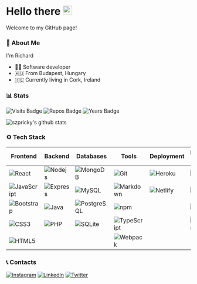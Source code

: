 # Hello there <img src="https://media.giphy.com/media/hvRJCLFzcasrR4ia7z/giphy.gif" width="25px">

Welcome to my GitHub page!

### 🤳 About Me

I'm Richard

- 👨‍💻 Software developer
- 🇭🇺 From Budapest, Hungary
- 🇮🇪 Currently living in Cork, Ireland 

### 📊 Stats
![Visits Badge](https://badges.pufler.dev/visits/szpricky/szpricky)
![Repos Badge](https://badges.pufler.dev/repos/szpricky)
![Years Badge](https://badges.pufler.dev/years/szpricky)

![szpricky's github stats](https://github-readme-stats.vercel.app/api?username=szpricky&show_icons=true&theme=dracula)

### ⚙️ Tech Stack

| Frontend | Backend | Databases | Tools | Deployment | Embedded Systems | Data Analysis | IDEs |
| - | - | - | - | - | - | - | - |
| ![React](https://img.shields.io/badge/-React-45b8d8?style=flat-square&logo=react&logoColor=ffffff) | ![Nodejs](https://img.shields.io/badge/-Nodejs-026e00?style=flat-square&logo=Node.js&logoColor=ffffff)  | ![MongoDB](https://img.shields.io/badge/-MongoDB-00684a?style=flat-square&logo=mongodb&logoColor=ffffff) | ![Git](https://img.shields.io/badge/-Git-F05032?style=flat-square&logo=git&logoColor=white) | ![Heroku](https://img.shields.io/badge/-Heroku-430098?style=flat-square&logo=heroku&logoColor=ffffff) | ![C++](https://img.shields.io/badge/C%2B%2B-00599C?style=flat-square&logo=c%2B%2B&logoColor=ffffff) | ![R](https://img.shields.io/badge/R-276DC3?style=flat-square&logo=r&logoColor=ffffff) | ![VS Code](https://img.shields.io/badge/-VSCode-%23007ACC?style=flat-square&logo=visual-studio-code) |
| ![JavaScript](https://img.shields.io/badge/-JavaScript-%23F7DF1C?style=flat-square&logo=javascript&logoColor=000000&labelColor=%23F7DF1C&color=%23FFCE5A) | ![Express](https://img.shields.io/badge/Express-404D59?style=flat-square&logo=express&logoColor=ffffff) | ![MySQL](https://img.shields.io/badge/MySQL-00618a?style=flat-square&logo=mysql&logoColor=ffffff) | ![Markdown](https://img.shields.io/badge/Markdown-23a2e3?style=flat-square&logo=markdown&logoColor=ffffff) | ![Netlify](https://img.shields.io/badge/Netlify-23bdae?style=flat-square&logo=netlify&logoColor=ffffff) | ![Python](https://img.shields.io/badge/Python-14354C?style=flat-square&logo=python&logoColor=ffffff) | | ![IntelliJ IDEA](https://img.shields.io/badge/IntelliJ_IDEA-fe2d5d?style=flat-square&logo=intellij-idea) |
| ![Bootstrap](https://img.shields.io/badge/Bootstrap-563D7C?style=flat-square&logo=bootstrap&logoColor=ffffff) | ![Java](https://img.shields.io/badge/Java-f89917?style=flat-square&logo=java&logoColor=ffffff) | ![PostgreSQL](https://img.shields.io/badge/PostgreSQL-316192?style=flat-square&logo=postgresql&logoColor=ffffff) | ![npm](https://img.shields.io/badge/-NPM-CB3837?style=flat-square&logo=npm&logoColor=white) | | ![Arduino](https://img.shields.io/badge/Arduino-12989e?style=flat-square&logo=arduino&logoColor=ffffff) | | ![PyCharm](https://img.shields.io/badge/PyCharm-1dd390?style=flat-square&logo=pycharm) |
| ![CSS3](https://img.shields.io/badge/-CSS3-%231572B6?style=flat-square&logo=css3) | ![PHP](https://img.shields.io/badge/PHP-777BB4?style=flat-square&logo=php&logoColor=ffffff) | ![SQLite](https://img.shields.io/badge/SQLite-07405E?style=flat-square&logo=sqlite&logoColor=ffffff) | ![TypeScript](https://img.shields.io/badge/-TypeScript-2d79c7?style=flat-square&logo=typescript&logoColor=ffffff) | | ![Raspberry Pi](https://img.shields.io/badge/Raspberry_Pi-ce1d56?style=flat-square&logo=raspberry-pi&logoColor=ffffff) |
| ![HTML5](https://img.shields.io/badge/-HTML5-%23E44D27?style=flat-square&logo=html5&logoColor=ffffff) | | | ![Webpack](https://img.shields.io/badge/-Webpack-2b3a42?style=flat-square&logo=webpack&logoColor=ffffff) |

### 📞 Contacts

[![Instagram](https://img.shields.io/badge/Instagram-E4405F?style=for-the-badge&logo=instagram&logoColor=white)](https://www.instagram.com/rickypsz)
[![LinkedIn](https://img.shields.io/badge/LinkedIn-0077B5?style=for-the-badge&logo=linkedin&logoColor=white)](https://www.linkedin.com/in/szpatrikrichard)
[![Twitter](https://img.shields.io/badge/Twitter-1DA1F2?style=for-the-badge&logo=twitter&logoColor=white)](https://twitter.com/szpricky)

<!--
**szpricky/szpricky** is a ✨ _special_ ✨ repository because its `README.md` (this file) appears on your GitHub profile.

Here are some ideas to get you started:

- 🔭 I’m currently working on ...
- 🌱 I’m currently learning ...
- 👯 I’m looking to collaborate on ...
- 🤔 I’m looking for help with ...
- 💬 Ask me about ...
- 📫 How to reach me: ...
- 😄 Pronouns: ...
- ⚡ Fun fact: ...
-->
